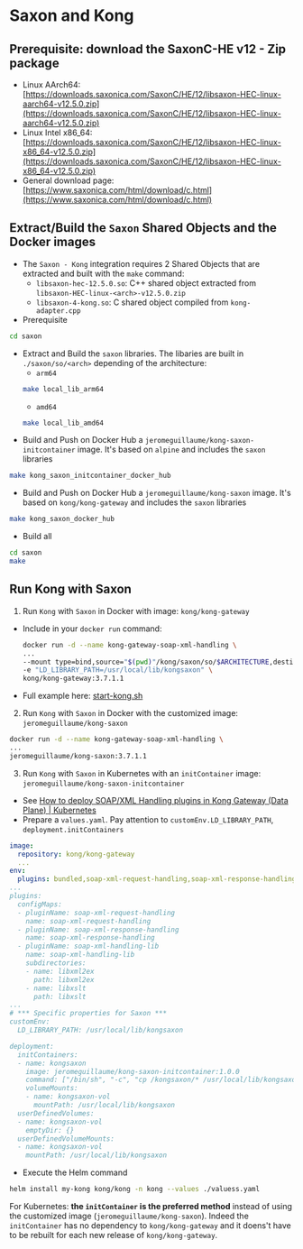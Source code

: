 # Saxon and Kong

## Prerequisite: download the SaxonC-HE v12 - Zip package
- Linux AArch64:
[https://downloads.saxonica.com/SaxonC/HE/12/libsaxon-HEC-linux-aarch64-v12.5.0.zip](https://downloads.saxonica.com/SaxonC/HE/12/libsaxon-HEC-linux-aarch64-v12.5.0.zip)
- Linux Intel x86_64:
[https://downloads.saxonica.com/SaxonC/HE/12/libsaxon-HEC-linux-x86_64-v12.5.0.zip](https://downloads.saxonica.com/SaxonC/HE/12/libsaxon-HEC-linux-x86_64-v12.5.0.zip)
- General download page:
[https://www.saxonica.com/html/download/c.html](https://www.saxonica.com/html/download/c.html)

## Extract/Build the `Saxon` Shared Objects and the Docker images
- The `Saxon - Kong` integration requires 2 Shared Objects that are extracted and built with the `make` command:
  - `libsaxon-hec-12.5.0.so`: C++ shared object extracted from `libsaxon-HEC-linux-<arch>-v12.5.0.zip`
  - `libsaxon-4-kong.so`: C shared object compiled from `kong-adapter.cpp`
- Prerequisite
```sh
cd saxon
```
- Extract and Build the `saxon` libraries. The libaries are built in `./saxon/so/<arch>` depending of the architecture:
  - `arm64`
  ```sh
  make local_lib_arm64
  ```
  - `amd64`
  ```sh
  make local_lib_amd64
  ```
- Build and Push on Docker Hub a `jeromeguillaume/kong-saxon-initcontainer` image. It's based on `alpine` and includes the `saxon` libraries
```sh
make kong_saxon_initcontainer_docker_hub
```
- Build and Push on Docker Hub a `jeromeguillaume/kong-saxon` image. It's based on `kong/kong-gateway` and includes the `saxon` libraries
```sh
make kong_saxon_docker_hub
```
- Build all
```sh
cd saxon
make
```

## Run Kong with Saxon
1) Run `Kong` with `Saxon` in Docker with image: `kong/kong-gateway`
- Include in your `docker run` command:
  ```sh
  docker run -d --name kong-gateway-soap-xml-handling \
  ...
  --mount type=bind,source="$(pwd)"/kong/saxon/so/$ARCHITECTURE,destination=/usr/local/lib/kongsaxon \
  -e "LD_LIBRARY_PATH=/usr/local/lib/kongsaxon" \
  kong/kong-gateway:3.7.1.1
  ```
- Full example here: [start-kong.sh](start-kong.sh)

2) Run `Kong` with `Saxon` in Docker with the customized image: `jeromeguillaume/kong-saxon`
```sh
docker run -d --name kong-gateway-soap-xml-handling \
...
jeromeguillaume/kong-saxon:3.7.1.1
```

3) Run `Kong` with `Saxon` in Kubernetes with an `initContainer` image: `jeromeguillaume/kong-saxon-initcontainer`
- See [How to deploy SOAP/XML Handling plugins in Kong Gateway (Data Plane) | Kubernetes](https://github.com/jeromeguillaume/kong-plugin-soap-xml-handling/tree/xslt-saxonc?tab=readme-ov-file#how-to-deploy-soapxml-handling-plugins-in-kong-gateway-data-plane--kubernetes)
- Prepare a `values.yaml`. Pay attention to `customEnv.LD_LIBRARY_PATH`, `deployment.initContainers`
```yaml
image:
  repository: kong/kong-gateway
  ...
env:
  plugins: bundled,soap-xml-request-handling,soap-xml-response-handling
...
plugins:
  configMaps:
  - pluginName: soap-xml-request-handling
    name: soap-xml-request-handling
  - pluginName: soap-xml-response-handling
    name: soap-xml-response-handling
  - pluginName: soap-xml-handling-lib
    name: soap-xml-handling-lib
    subdirectories:
    - name: libxml2ex
      path: libxml2ex
    - name: libxslt
      path: libxslt
...
# *** Specific properties for Saxon ***
customEnv:
  LD_LIBRARY_PATH: /usr/local/lib/kongsaxon

deployment:
  initContainers:
  - name: kongsaxon
    image: jeromeguillaume/kong-saxon-initcontainer:1.0.0
    command: ["/bin/sh", "-c", "cp /kongsaxon/* /usr/local/lib/kongsaxon"]
    volumeMounts:
    - name: kongsaxon-vol
      mountPath: /usr/local/lib/kongsaxon
  userDefinedVolumes:
  - name: kongsaxon-vol
    emptyDir: {}
  userDefinedVolumeMounts:
  - name: kongsaxon-vol
    mountPath: /usr/local/lib/kongsaxon
```
- Execute the Helm command
```sh
helm install my-kong kong/kong -n kong --values ./valuess.yaml
```
For Kubernetes: **the `initContainer` is the preferred method** instead of using the customized image (`jeromeguillaume/kong-saxon`). Indeed the `initContainer` has no dependency to `kong/kong-gateway` and it doens't have to be rebuilt for each new release of `kong/kong-gateway`.
